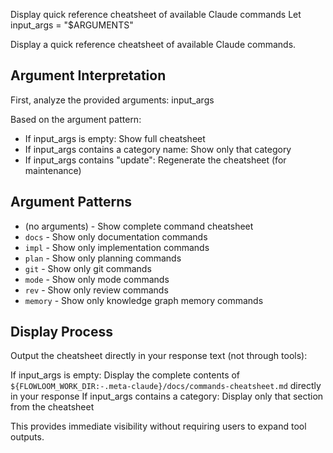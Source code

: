 Display quick reference cheatsheet of available Claude commands
Let input_args = "$ARGUMENTS"

Display a quick reference cheatsheet of available Claude commands.

## Argument Interpretation
First, analyze the provided arguments: input_args

Based on the argument pattern:
- If input_args is empty: Show full cheatsheet
- If input_args contains a category name: Show only that category
- If input_args contains "update": Regenerate the cheatsheet (for maintenance)

## Argument Patterns
- (no arguments) - Show complete command cheatsheet
- `docs` - Show only documentation commands
- `impl` - Show only implementation commands  
- `plan` - Show only planning commands
- `git` - Show only git commands
- `mode` - Show only mode commands
- `rev` - Show only review commands
- `memory` - Show only knowledge graph memory commands

## Display Process

Output the cheatsheet directly in your response text (not through tools):

If input_args is empty: Display the complete contents of `${FLOWLOOM_WORK_DIR:-.meta-claude}/docs/commands-cheatsheet.md` directly in your response
If input_args contains a category: Display only that section from the cheatsheet

This provides immediate visibility without requiring users to expand tool outputs.
